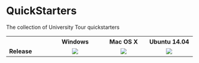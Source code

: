 # QuickStarters
The collection of University Tour quickstarters

<table>
  <tr>
    <th width="9%" />
    <th width="13%">Windows</th>
    <th width="13%">Mac OS X</th>
    <th width="13%">Ubuntu 14.04</th>
  </tr>
  <tr>
    <td><b>Release</b></td>
    <td align="center">
	  <a href="http://teamcity-win8.cloudapp.net/viewType.html?buildTypeId=WaveEngine_Nightlys_WindowsQuickstarters&guest=1">
		<img src="http://teamcity-win8.cloudapp.net/app/rest/builds/buildType:(id:WaveEngine_Nightlys_WindowsQuickstarters)/statusIcon"/>
	  </a>
    </td>
	<td align="center">
	  <a href="http://teamcity-win8.cloudapp.net/viewType.html?buildTypeId=WaveEngine_Nightlys_LinuxQuickstarters&guest=1">
		<img src="http://teamcity-win8.cloudapp.net/app/rest/builds/buildType:(id:WaveEngine_Nightlys_LinuxQuickstarters)/statusIcon"/>
	  </a>
    </td>
	<td align="center">
	  <a href="http://teamcity-win8.cloudapp.net/viewType.html?buildTypeId=WaveEngine_Nightlys_MacQuickstarters&guest=1">
		<img src="http://teamcity-win8.cloudapp.net/app/rest/builds/buildType:(id:WaveEngine_Nightlys_MacQuickstarters)/statusIcon"/>
	  </a>
    </td>
   </tr>
</table>
